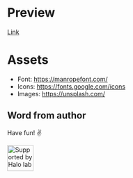 # Preview

[Link](https://performance-threejs.vercel.app/ 'Link to preview')

# Assets

- Font: https://manropefont.com/
- Icons: https://fonts.google.com/icons
- Images: https://unsplash.com/

## Word from author

Have fun! ✌️

<a href="https://www.halo-lab.com/?utm_source=github">
  <img src="https://dgestran.sirv.com/Images/supported-by-halolab.png" alt="Supported by Halo lab" height="60">
</a>
